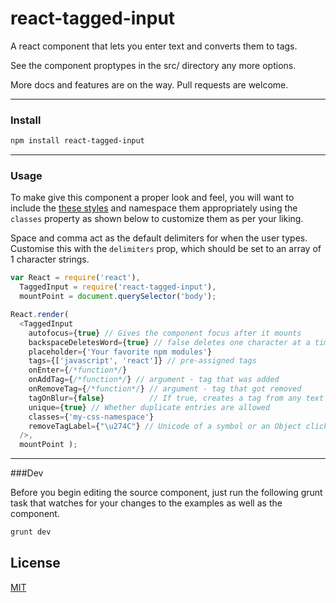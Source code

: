 # react-tagged-input

A react component that lets you enter text and converts them to tags.

See the component proptypes in the src/ directory any more options.

More docs and features are on the way. Pull requests are welcome.

---
### Install

```sh
npm install react-tagged-input
```

---

### Usage

To make give this component a proper look and feel, you will want to include the [these styles](https://github.com/tutorialhorizon/react-tagged-input/blob/master/examples/index.css) and namespace them appropriately using the `classes` property as shown below to customize them as per your liking.

Space and comma act as the default delimiters for when the user types.  Customise this with the `delimiters` 
prop, which should be set to an array of 1 character strings.

```js
var React = require('react'),
  TaggedInput = require('react-tagged-input'),
  mountPoint = document.querySelector('body');

React.render(
  <TaggedInput
    autofocus={true} // Gives the component focus after it mounts
    backspaceDeletesWord={true} // false deletes one character at a time
    placeholder={'Your favorite npm modules'}
    tags={['javascript', 'react']} // pre-assigned tags
    onEnter={/*function*/}
    onAddTag={/*function*/} // argument - tag that was added
    onRemoveTag={/*function*/} // argument - tag that got removed
    tagOnBlur={false}          // If true, creates a tag from any text entered when input box loses focus
    unique={true} // Whether duplicate entries are allowed
    classes={'my-css-namespace'}
    removeTagLabel={"\u274C"} // Unicode of a symbol or an Object click to delete tags. Defaults to 'x'
  />,
  mountPoint );
```


---
###Dev

Before you begin editing the source component, just run the following grunt task that watches for your changes to the examples as well as the component.

```sh
grunt dev
```

## License

[MIT](LICENSE)

